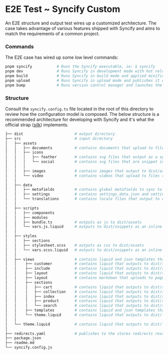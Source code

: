 # E2E Test ~ Syncify Custom

An E2E structure and output test wires up a customized architecture. The case takes advantage of various features shipped with Syncify and aims to match the requirements of a common project.

### Commands

The E2E case has wired up some low level commands:

```bash
pnpm syncify           # Runs the Syncify executable, ie: $ syncify
pnpm dev               # Runs Syncify in development mode with hot reloads
pnpm build             # Runs Syncify in build mode and applied minification
pnpm upload            # Runs Syncify in upload mode and publishes it online
pnpm bump              # Runs version control manager and launches the prompt
```
### Structure

Consult the `syncify.config.ts` file located in the root of this directory to review how the configuration model is composed. The below structure is a recommended architecture for developing with Syncify and it's what the official strap ([silk](#)) implements.

```bash
├── dist                       # output directory
├── src                        # input directory
│   ├── assets
│   │   ├── documents          # contains documents that upload to files resource
│   │   ├── icons
│   │   │   ├── feather        # contains svg files that output as a sprite snippet
│   │   │   └── social         # contains svg files that are snippet inlined
│   │   │  
│   │   ├── images             # contains images that output to dist/assets
│   │   └── video              # contains videos that upload to files resource
│   │
│   ├── data
│   │   ├── metafields         # contains global metafields to sync to store
│   │   ├── settings           # contains settings_data.json and settings_schema.json
│   │   └── translations       # contains locale files that output to dist/locales
│   │
│   ├── scripts
│   │   ├── components
│   │   ├── modules
│   │   ├── bundle.ts          # outputs as js to dist/assets
│   │   └── vars.js.liquid     # outputs to dist/snippets as an inline <script>
│   │
│   ├── styles
│   │   ├── sections
│   │   ├── stylesheet.scss    # outputs as css to dist/assets
│   │   └── vars.scss.liquid   # outputs to dist/snippets as an inline <style>
│   │  
│   ├── views                  # contains liquid and json templates that output to dist/templates
│   │    ├── customer          # contains liquid that outputs to dist/templates/customer
│   │    ├── include           # contains liquid that outputs to dist/snippets
│   │    ├── layout            # contains liquid that outputs to dist/sections
│   │    ├── layout            # contains markdown that uploads to pages resource
│   │    ├── sections
│   │    │   ├── cart          # contains liquid that outputs to dist/sections with "cart-" prefix
│   │    │   ├── collection    # contains liquid that outputs to dist/sections
│   │    │   ├── index         # contains liquid that outputs to dist/sections with "index-" prefix
│   │    │   ├── product       # contains liquid that outputs to dist/sections
│   │    │   └── search        # contains liquid that outputs to dist/sections with "search-" prefix
│   │    ├── templates         # contains liquid and json templates that output to dist/templates
│   │    └── theme.liquid      # contains liquid that outputs to dist/layout
│   │ 
│   └── theme.liquid           # contains liquid that outputs to dist/layout
│ 
├── redirects.yaml             # publishes to the stores redirects resource
├── package.json
├── readme.md
└── syncify.config.js

```
